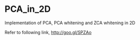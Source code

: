 PCA_in_2D
=========

Implementation of PCA, PCA whitening and ZCA whitening in 2D

Refer to following link, 
http://goo.gl/SPZAo
